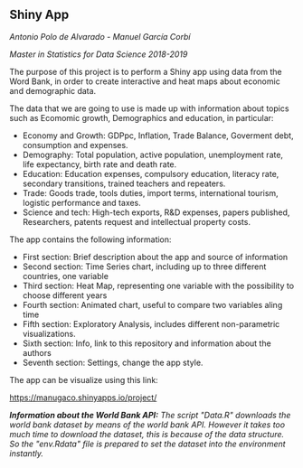 ## Shiny App

_Antonio Polo de Alvarado - Manuel García Corbí_

_Master in Statistics for Data Science_
_2018-2019_

The purpose of this project is to perform a Shiny app using data from the Word Bank, in order to create interactive and heat maps about economic and demographic data.

The data that we are going to use is made up with information about topics such as Ecomomic growth, Demographics and education, in particular:

 - Economy and Growth: GDPpc, Inflation, Trade Balance, Goverment debt, consumption and expenses.
 - Demography: Total population, active population, unemployment rate, life expectancy, birth rate and death rate.
 - Education: Education expenses, compulsory education, literacy rate, secondary transitions, trained teachers and repeaters.
 - Trade: Goods trade, tools duties, import terms, international tourism, logistic performance and taxes.
 - Science and tech: High-tech exports, R&D expenses, papers published, Researchers, patents request and intellectual property costs.

The app contains the following information:

 - First section: Brief description about the app and source of information
 - Second section: Time Series chart, including up to three different countries, one variable
 - Third section: Heat Map, representing one variable with the possibility to choose different years
 - Fourth section: Animated chart, useful to compare two variables aling time
 - Fifth section: Exploratory Analysis, includes different non-parametric visualizations.
 - Sixth section: Info, link to this repository and information about the authors
 - Seventh section: Settings, change the app style.

The app can be visualize using this link:

https://manugaco.shinyapps.io/project/


**_Information about the World Bank API:_**
_The script "Data.R" downloads the world bank dataset by means of the world bank API. However it takes too much time to download the dataset, this is  because of the data structure. So the "env.Rdata" file is prepared to set the dataset into the environment instantly._
